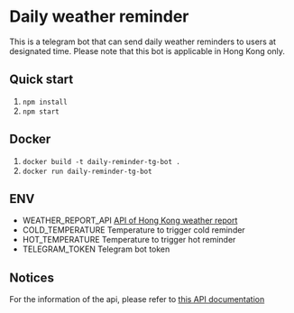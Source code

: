 # Daily weather reminder
This is a telegram bot that can send daily weather reminders to users at designated time. Please note that this bot is applicable in Hong Kong only.

## Quick start
1. ```npm install```
2. ```npm start```

## Docker
1. ```docker build -t daily-reminder-tg-bot .```
2. ```docker run daily-reminder-tg-bot```

## ENV
- WEATHER_REPORT_API
[API of Hong Kong weather report](https://data.weather.gov.hk/weatherAPI/opendata/weather.php)
- COLD_TEMPERATURE
Temperature to trigger cold reminder 
- HOT_TEMPERATURE
Temperature to trigger hot reminder
- TELEGRAM_TOKEN
Telegram bot token

## Notices
For the information of the api, please refer to [this API documentation](https://data.weather.gov.hk/weatherAPI/doc/HKO_Open_Data_API_Documentation.pdf)
